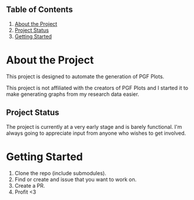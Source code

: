 ## Table of Contents
1. [About the Project](#about-the-project)
1. [Project Status](#project-status)
1. [Getting Started](#getting-started)

# About the Project

This project is designed to automate the generation of PGF Plots.

This project is not affiliated with the creators of PGF Plots and I started it to make generating graphs from my research data easier.

## Project Status

The project is currently at a very early stage and is barely functional. I'm always going to appreciate input from anyone who wishes to get involved.

# Getting Started

1. Clone the repo (include submodules).
1. Find or create and issue that you want to work on.
1. Create a PR.
1. Profit <3